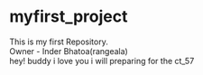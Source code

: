 # myfirst_project
This is my first Repository.<br>
Owner -  Inder Bhatoa(rangeala)<br>
hey! buddy i love you
i will preparing for the ct_57

